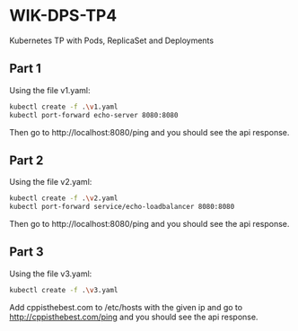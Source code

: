 # WIK-DPS-TP4

Kubernetes TP with Pods, ReplicaSet and Deployments

## Part 1

Using the file v1.yaml:
```bash
kubectl create -f .\v1.yaml
kubectl port-forward echo-server 8080:8080 
```

Then go to http://localhost:8080/ping and you should see the api response.

## Part 2

Using the file v2.yaml:
```bash
kubectl create -f .\v2.yaml
kubectl port-forward service/echo-loadbalancer 8080:8080
```
Then go to http://localhost:8080/ping and you should see the api response.

## Part 3
Using the file v3.yaml:
```bash
kubectl create -f .\v3.yaml
```
Add cppisthebest.com to /etc/hosts with the given ip and go to http://cppisthebest.com/ping and you should see the api response.
